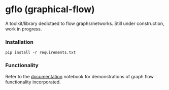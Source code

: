 # gflo (graphical-flow)

A toolkit/library dedictaed to flow graphs/networks. Still under construction, work in progress.

### Installation
```
pip install -r requirements.txt
```

### Functionality
Refer to the [documentation]() notebook for demonstrations of graph flow functionality incorporated. 
<!--Current functionality supported include: * -->